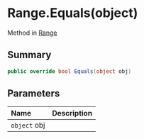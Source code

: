 # Range.Equals(object)

Method in [Range](/api/csharp/yarn.compiler.range.md)

## Summary



```csharp
public override bool Equals(object obj)
```

## Parameters

|Name|Description|
|:---|:---|
|`object` obj||

